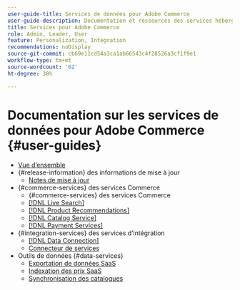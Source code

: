 ```yaml
---
user-guide-title: Services de données pour Adobe Commerce
user-guide-description: Documentation et ressources des services hébergés qui offrent des fonctionnalités étendues à Adobe Commerce et Magento Open Source.
title: Services pour Adobe Commerce
role: Admin, Leader, User
feature: Personalization, Integration
recommendations: noDisplay
source-git-commit: cb69e11cd54a3ca1ab66543c4f28526a3cf1f9e1
workflow-type: tm+mt
source-wordcount: '62'
ht-degree: 38%

---
```


# Documentation sur les services de données pour Adobe Commerce {#user-guides}

- [Vue d’ensemble](home.md)
- {#release-information} des informations de mise à jour
   - [Notes de mise à jour](/help/landing/release-notes-all.md)
- {#commerce-services} des services Commerce
   - {#commerce-services} des services Commerce
   - [[!DNL Live Search]](https://experienceleague.adobe.com/docs/commerce/live-search/overview.html)
   - [[!DNL Product Recommendations]](https://experienceleague.adobe.com/docs/commerce/product-recommendations/guide-overview.html)
   - [[!DNL Catalog Service]](https://experienceleague.adobe.com/docs/commerce/catalog-service/guide-overview.html)
   - [[!DNL Payment Services]](https://experienceleague.adobe.com/docs/commerce/payment-services/guide-overview.html)
- {#integration-services} des services d’intégration
   - [[!DNL Data Connection]](https://experienceleague.adobe.com/docs/commerce/data-connection/overview.html)
   - [Connecteur de services](/help/landing/saas.md)
- Outils de données {#data-services}
   - [Exportation de données SaaS](https://experienceleague.adobe.com/docs/commerce/saas-data-export/overview.html)
   - [ Indexation des prix SaaS ](https://experienceleague.adobe.com/docs/commerce/price-indexer/price-indexing.html)
   - [Synchronisation des catalogues](/help/landing/catalog-sync.md)






